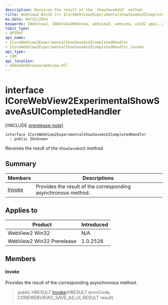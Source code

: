 ```yaml
---
description: Receives the result of the `ShowSaveAsUI` method.
title: WebView2 Win32 C++ ICoreWebView2ExperimentalShowSaveAsUICompletedHandler
ms.date: 04/22/2024
keywords: IWebView2, IWebView2WebView, webview2, webview, win32 apps, win32, edge, ICoreWebView2, ICoreWebView2Controller, browser control, edge html, ICoreWebView2ExperimentalShowSaveAsUICompletedHandler
topic_type: 
- APIRef
api_name:
- ICoreWebView2ExperimentalShowSaveAsUICompletedHandler
- ICoreWebView2ExperimentalShowSaveAsUICompletedHandler.Invoke
api_type:
- COM
api_location:
- embeddedbrowserwebview.dll
---
```


# interface ICoreWebView2ExperimentalShowSaveAsUICompletedHandler

[!INCLUDE [prerelease-note](../includes/prerelease-note.md)]

```
interface ICoreWebView2ExperimentalShowSaveAsUICompletedHandler
  : public IUnknown
```

Receives the result of the `ShowSaveAsUI` method.

## Summary

 Members                        | Descriptions
--------------------------------|---------------------------------------------
[Invoke](#invoke) | Provides the result of the corresponding asynchronous method.

## Applies to

Product                         | Introduced
--------------------------------|---------------------------------------------
WebView2 Win32            |    N/A
WebView2 Win32 Prerelease |    1.0.2526

## Members

#### Invoke

Provides the result of the corresponding asynchronous method.

> public HRESULT [Invoke](#invoke)(HRESULT errorCode, COREWEBVIEW2_SAVE_AS_UI_RESULT result)


